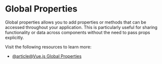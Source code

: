 # Global Properties

Global properties allows you to add properties or methods that can be accessed throughout your application. This is particularly useful for sharing functionality or data across components without the need to pass props explicitly.

Visit the following resources to learn more:

- [@article@Vue.js Global Properties](https://blog.logrocket.com/vue-js-globalproperties/)
